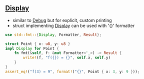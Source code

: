 ## [Display](https://doc.rust-lang.org/std/fmt/trait.Display.html)

* similar to [Debug](https://doc.rust-lang.org/std/fmt/trait.Debug.html) but for explicit, custom printing
* struct implementing [Display](https://doc.rust-lang.org/std/fmt/trait.Display.html) can be used with '{}' formatter

```rust
use std::fmt::{Display, Formatter, Result};

struct Point { x: u8, y: u8 }
impl Display for Point {
    fn fmt(&self, f: &mut Formatter<'_>) -> Result {
        write!(f, "f({}) = {}", self.x, self.y)
    }
}
assert_eq!("f(3) = 9", format!("{}", Point { x: 3, y: 9 }));
```